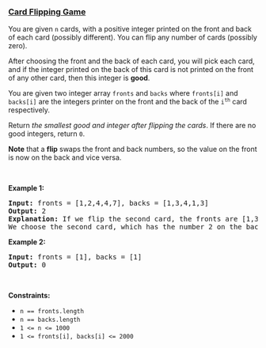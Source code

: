 ### [Card Flipping Game](https://leetcode.com/problems/card-flipping-game)

<p>You are given <code>n</code> cards, with a positive integer printed on the front and back of each card (possibly different). You can flip any number of cards (possibly zero).</p>

<p>After choosing the front and the back of each card, you will pick each card, and if the integer printed on the back of this card is not printed on the front of any other card, then this integer is <strong>good</strong>.</p>

<p>You are given two integer array <code>fronts</code> and <code>backs</code> where <code>fronts[i]</code> and <code>backs[i]</code> are the integers printer on the front and the back of the <code>i<sup>th</sup></code> card respectively.</p>

<p>Return <em>the smallest good and integer after flipping the cards</em>. If there are no good integers, return <code>0</code>.</p>

<p><strong>Note</strong> that a <strong>flip</strong> swaps the front and back numbers, so the value on the front is now on the back and vice versa.</p>

<p>&nbsp;</p>
<p><strong>Example 1:</strong></p>

<pre>
<strong>Input:</strong> fronts = [1,2,4,4,7], backs = [1,3,4,1,3]
<strong>Output:</strong> 2
<strong>Explanation:</strong> If we flip the second card, the fronts are [1,3,4,4,7] and the backs are [1,2,4,1,3].
We choose the second card, which has the number 2 on the back, and it is not on the front of any card, so 2 is good.
</pre>

<p><strong>Example 2:</strong></p>

<pre>
<strong>Input:</strong> fronts = [1], backs = [1]
<strong>Output:</strong> 0
</pre>

<p>&nbsp;</p>
<p><strong>Constraints:</strong></p>

<ul>
	<li><code>n == fronts.length</code></li>
	<li><code>n == backs.length</code></li>
	<li><code>1 &lt;= n &lt;= 1000</code></li>
	<li><code>1 &lt;= fronts[i], backs[i] &lt;= 2000</code></li>
</ul>
